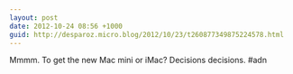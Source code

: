 ```yaml
---
layout: post
date: 2012-10-24 08:56 +1000
guid: http://desparoz.micro.blog/2012/10/23/t260877349875224578.html
---
```

Mmmm. To get the new Mac mini or iMac?  Decisions decisions. #adn
